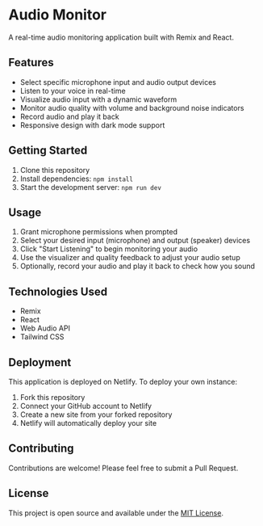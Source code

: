# Audio Monitor

A real-time audio monitoring application built with Remix and React.

## Features

- Select specific microphone input and audio output devices
- Listen to your voice in real-time
- Visualize audio input with a dynamic waveform
- Monitor audio quality with volume and background noise indicators
- Record audio and play it back
- Responsive design with dark mode support

## Getting Started

1. Clone this repository
2. Install dependencies: `npm install`
3. Start the development server: `npm run dev`

## Usage

1. Grant microphone permissions when prompted
2. Select your desired input (microphone) and output (speaker) devices
3. Click "Start Listening" to begin monitoring your audio
4. Use the visualizer and quality feedback to adjust your audio setup
5. Optionally, record your audio and play it back to check how you sound

## Technologies Used

- Remix
- React
- Web Audio API
- Tailwind CSS

## Deployment

This application is deployed on Netlify. To deploy your own instance:

1. Fork this repository
2. Connect your GitHub account to Netlify
3. Create a new site from your forked repository
4. Netlify will automatically deploy your site

## Contributing

Contributions are welcome! Please feel free to submit a Pull Request.

## License

This project is open source and available under the [MIT License](LICENSE).